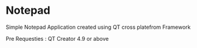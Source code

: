 # Notepad
Simple Notepad Application created using QT cross platefrom  Framework

Pre Requesties :
QT Creator 4.9 or above
